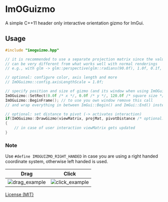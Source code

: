 # ImOGuizmo
A simple C++11 header only interactive orientation gizmo for ImGui. 

## Usage
```c++
#include "imoguizmo.hpp"

// it is recommended to use a separate projection matrix since the values that work best
// can be very different from what works well with normal renderings
// e.g., with glm -> glm::perspective(glm::radians(90.0f), 1.0f, 0.1f, 1000.0f);

// optional: configure color, axis length and more
// ImOGuizmo::config.axisLengthScale = 1.0f;

// specify position and size of gizmo (and its window when using ImOGuizmo::BeginFrame())
ImOGuizmo::SetRect(0.0f /* x */, 0.0f /* y */, 120.0f /* square size */);
ImOGuizmo::BeginFrame(); // to use you own window remove this call 
// and wrap everything in between ImGui::Begin() and ImGui::End() instead

// optional: set distance to pivot (-> activates interaction)
if(ImOGuizmo::DrawGizmo(viewMatrix, projMat, pivotDistance /* optional: default = 0.0f */))
{
	// in case of user interaction viewMatrix gets updated
}
```
### Note
Use `#define IMOGUIZMO_RIGHT_HANDED` in case you are using a right handed coordinate system, otherwise left handed is used.


Drag|Click
:-:|:-:
![drag_example](images/drag.gif)  |  ![click_example](images/click.gif)

[License (MIT)](https://github.com/fknfilewalker/imoguizmo/blob/main/LICENSE)
